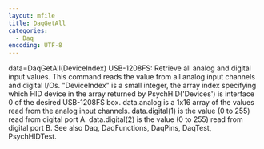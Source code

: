 ```yaml
---
layout: mfile
title: DaqGetAll
categories:
  - Daq
encoding: UTF-8
---
```


data=DaqGetAll(DeviceIndex)
USB-1208FS: Retrieve all analog and digital input values. This command
reads the value from all analog input channels and digital I/Os.
"DeviceIndex" is a small integer, the array index specifying which HID
      device in the array returned by PsychHID('Devices') is interface 0
      of the desired USB-1208FS box.
data.analog is a 1x16 array of the values read from the analog input
      channels.
data.digital(1) is the value (0 to 255) read from digital port A.
data.digital(2) is the value (0 to 255) read from digital port B.
See also Daq, DaqFunctions, DaqPins, DaqTest, PsychHIDTest.